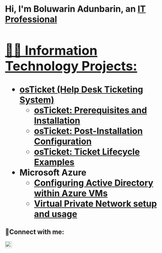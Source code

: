 <h1>Hi, I'm Boluwarin Adunbarin, an <a href="https://linkedin.com/in/boluwarin-adunbarin-505850219/">IT Professional

<h2>👨‍💻 Information Technology Projects:</h2>

- <b>osTicket (Help Desk Ticketing System)</b>
  - [osTicket: Prerequisites and Installation](https://github.com/boluadunbarin/osticket-prereqs3)
  - [osTicket: Post-Installation Configuration](https://github.com/boluadunbarin/post-install-config)
  - [osTicket: Ticket Lifecycle Examples](https://github.com/boluadunbarin/ticket-lifecycle)
- <b>Microsoft Azure</b>
  - [Configuring Active Directory within Azure VMs](https://github.com/boluadunbarin/configure-ad)
  - [Virtual Private Network setup and usage](https://github.com/boluadunbarin/VPN)

<h2>🤳Connect with me:</h2>

[<img align="left" alt="Bolu | LinkedIn" width="22px" src="https://cdn.jsdelivr.net/npm/simple-icons@v3/icons/linkedin.svg" />][linkedin]



[linkedin]: https://linkedin.com/in/boluwarin-adunbarin-505850219/
